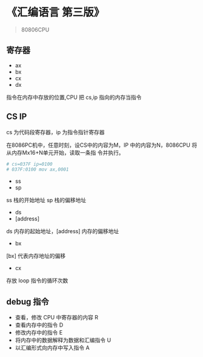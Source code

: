 # 《汇编语言 第三版》

> 80806CPU

## 寄存器

- ax
- bx
- cx
- dx

指令在内存中存放的位置,CPU 把 cs,ip 指向的内存当指令

## CS IP

cs 为代码段寄存器，ip 为指令指针寄存器

在8086PC机中，任意时刻，设CS中的内容为M，IP 中的内容为N，8086CPU 将从内存Mx16+N单元开始，读取一条指 令并执行。

```s
# cs=037F ip=0100
# 037F:0100 mov ax,0001
```

- ss
- sp

ss 栈的开始地址 sp 栈的偏移地址

- ds
- [address]

ds 内存的起始地址，[address] 内存的偏移地址

- bx

[bx] 代表内存地址的偏移

- cx

存放 loop 指令的循环次数

## debug 指令

- 查看，修改 CPU 中寄存器的内容  R
- 查看内存中的指令 D
- 修改内存中的指令 E
- 将内存中的数据解释为数据和汇编指令 U
- 以汇编形式向内存中写入指令 A
